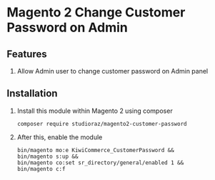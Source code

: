 # Magento 2 Change Customer Password on Admin

## Features
1. Allow Admin user to change customer password on Admin panel

## Installation

1. Install this module within Magento 2 using composer
    ```
    composer require studioraz/magento2-customer-password
    ```

4. After this, enable the module
    ```
    bin/magento mo:e KiwiCommerce_CustomerPassword &&
    bin/magento s:up &&
    bin/magento co:set sr_directory/general/enabled 1 &&
    bin/magento c:f
    ```
